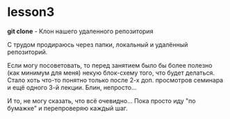 # lesson3

**git clone** - Клон нашего удаленного репозитория

С трудом продираюсь через папки, локальный и удалённый репозиторий.

Если могу посоветовать, то перед занятием было бы более полезно (как минимум для меня) некую блок-схему того, что будет делаться. Стало хоть что-то понятно только после 2-х доп. просмотров семинара и ещё одного 3-й лекции. Блин, непросто...

И то, не могу сказать, что всё очевидно... Пока просто иду "по бумажке" и перепроверяю каждый шаг.